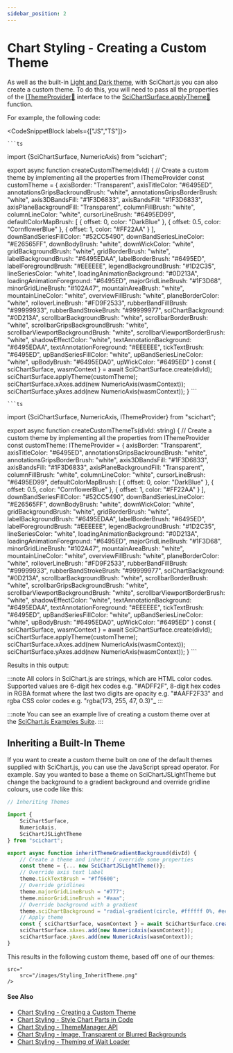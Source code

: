 ```yaml
---
sidebar_position: 2
---
```


# Chart Styling - Creating a Custom Theme

As well as the built-in [Light and Dark theme](/2d-charts/styling-and-theming/theme-manager-api/index.md), with SciChart.js you can also create a custom theme. To do this, you will need to pass all the properties of the [IThemeProvider:blue_book:](https://www.scichart.com/documentation/js/current/typedoc/interfaces/ithemeprovider.html) interface to the [SciChartSurface.applyTheme:blue_book:](https://www.scichart.com/documentation/js/current/typedoc/classes/scichartsurface.html#applytheme) function.

For example, the following code:

<CodeSnippetBlock labels={["JS","TS"]}>

    ```ts
import {SciChartSurface, NumericAxis} from "scichart";

export async function createCustomTheme(divId) {
    // Create a custom theme by implementing all the properties from IThemeProvider
    const customTheme = {
        axisBorder: "Transparent",
        axisTitleColor: "#6495ED",
        annotationsGripsBackroundBrush: "white",
        annotationsGripsBorderBrush: "white",
        axis3DBandsFill: "#1F3D6833",
        axisBandsFill: "#1F3D6833",
        axisPlaneBackgroundFill: "Transparent",
        columnFillBrush: "white",
        columnLineColor: "white",
        cursorLineBrush: "#6495ED99",
        defaultColorMapBrush: [
            { offset: 0, color: "DarkBlue" },
            { offset: 0.5, color: "CornflowerBlue" },
            { offset: 1, color: "#FF22AA" }
        ],
        downBandSeriesFillColor: "#52CC5490",
        downBandSeriesLineColor: "#E26565FF",
        downBodyBrush: "white",
        downWickColor: "white",
        gridBackgroundBrush: "white",
        gridBorderBrush: "white",
        labelBackgroundBrush: "#6495EDAA",
        labelBorderBrush: "#6495ED",
        labelForegroundBrush: "#EEEEEE",
        legendBackgroundBrush: "#1D2C35",
        lineSeriesColor: "white",
        loadingAnimationBackground: "#0D213A",
        loadingAnimationForeground: "#6495ED",
        majorGridLineBrush: "#1F3D68",
        minorGridLineBrush: "#102A47",
        mountainAreaBrush: "white",
        mountainLineColor: "white",
        overviewFillBrush: "white",
        planeBorderColor: "white",
        rolloverLineBrush: "#FD9F2533",
        rubberBandFillBrush: "#99999933",
        rubberBandStrokeBrush: "#99999977",
        sciChartBackground: "#0D213A",
        scrollbarBackgroundBrush: "white",
        scrollbarBorderBrush: "white",
        scrollbarGripsBackgroundBrush: "white",
        scrollbarViewportBackgroundBrush: "white",
        scrollbarViewportBorderBrush: "white",
        shadowEffectColor: "white",
        textAnnotationBackground: "#6495EDAA",
        textAnnotationForeground: "#EEEEEE",
        tickTextBrush: "#6495ED",
        upBandSeriesFillColor: "white",
        upBandSeriesLineColor: "white",
        upBodyBrush: "#6495EDA0",
        upWickColor: "#6495ED"
    }
    const { sciChartSurface, wasmContext } = await SciChartSurface.create(divId);
    sciChartSurface.applyTheme(customTheme);
    sciChartSurface.xAxes.add(new NumericAxis(wasmContext));
    sciChartSurface.yAxes.add(new NumericAxis(wasmContext));
}
    ```

    ```ts
import {SciChartSurface, NumericAxis, IThemeProvider} from "scichart";

export async function createCustomThemeTs(divId: string) {
    // Create a custom theme by implementing all the properties from IThemeProvider
    const customTheme: IThemeProvider = {
        axisBorder: "Transparent",
        axisTitleColor: "#6495ED",
        annotationsGripsBackroundBrush: "white",
        annotationsGripsBorderBrush: "white",
        axis3DBandsFill: "#1F3D6833",
        axisBandsFill: "#1F3D6833",
        axisPlaneBackgroundFill: "Transparent",
        columnFillBrush: "white",
        columnLineColor: "white",
        cursorLineBrush: "#6495ED99",
        defaultColorMapBrush: [
            { offset: 0, color: "DarkBlue" },
            { offset: 0.5, color: "CornflowerBlue" },
            { offset: 1, color: "#FF22AA" }
        ],
        downBandSeriesFillColor: "#52CC5490",
        downBandSeriesLineColor: "#E26565FF",
        downBodyBrush: "white",
        downWickColor: "white",
        gridBackgroundBrush: "white",
        gridBorderBrush: "white",
        labelBackgroundBrush: "#6495EDAA",
        labelBorderBrush: "#6495ED",
        labelForegroundBrush: "#EEEEEE",
        legendBackgroundBrush: "#1D2C35",
        lineSeriesColor: "white",
        loadingAnimationBackground: "#0D213A",
        loadingAnimationForeground: "#6495ED",
        majorGridLineBrush: "#1F3D68",
        minorGridLineBrush: "#102A47",
        mountainAreaBrush: "white",
        mountainLineColor: "white",
        overviewFillBrush: "white",
        planeBorderColor: "white",
        rolloverLineBrush: "#FD9F2533",
        rubberBandFillBrush: "#99999933",
        rubberBandStrokeBrush: "#99999977",
        sciChartBackground: "#0D213A",
        scrollbarBackgroundBrush: "white",
        scrollbarBorderBrush: "white",
        scrollbarGripsBackgroundBrush: "white",
        scrollbarViewportBackgroundBrush: "white",
        scrollbarViewportBorderBrush: "white",
        shadowEffectColor: "white",
        textAnnotationBackground: "#6495EDAA",
        textAnnotationForeground: "#EEEEEE",
        tickTextBrush: "#6495ED",
        upBandSeriesFillColor: "white",
        upBandSeriesLineColor: "white",
        upBodyBrush: "#6495EDA0",
        upWickColor: "#6495ED"
    }
    const { sciChartSurface, wasmContext } = await SciChartSurface.create(divId);
    sciChartSurface.applyTheme(customTheme);
    sciChartSurface.xAxes.add(new NumericAxis(wasmContext));
    sciChartSurface.yAxes.add(new NumericAxis(wasmContext));
}
    ```
 
</CodeSnippetBlock>
 


Results in this output:

<CenteredImageWrapper
    src="/images/Styling_CustomTheme.png"
/>

:::note
All colors in SciChart.js are strings, which are HTML color codes. Supported values are 6-digit hex codes e.g. "#ADFF2F", 8-digit hex codes in RGBA format where the last two digits are opacity e.g. "#AAFF2F33" and rgba CSS color codes e.g. "rgba(173, 255, 47, 0.3)"_
:::

:::note
You can see an example live of creating a custom theme over at the [SciChart.js Examples Suite](https://demo.scichart.com/javascript-chart-custom-themes).
:::

Inheriting a Built-In Theme 
----------------------------

If you want to create a custom theme built on one of the default themes supplied with SciChart.js, you can use the JavaScript spread operator. For example. Say you wanted to base a theme on SciChartJSLightTheme but change the background to a gradient background and override gridline colours, use code like this:

```ts
// Inheriting Themes

import {
    SciChartSurface,
    NumericAxis,
    SciChartJSLightTheme 
} from "scichart";

export async function inheritThemeGradientBackground(divId) {
    // Create a theme and inherit / override some properties
    const theme = {... new SciChartJSLightTheme()};
    // Override axis text label
    theme.tickTextBrush = "#ff6600";
    // Override gridlines
    theme.majorGridLineBrush = "#777";
    theme.minorGridLineBrush = "#aaa";
    // Override background with a gradient
    theme.sciChartBackground = "radial-gradient(circle, #ffffff 0%, #eeeeee 50%, #AAAAAA 100%)"
    // Apply theme
    const { sciChartSurface, wasmContext } = await SciChartSurface.create(divId,{ theme });
    sciChartSurface.xAxes.add(new NumericAxis(wasmContext));
    sciChartSurface.yAxes.add(new NumericAxis(wasmContext));
}
```

This results in the following custom theme, based off one of our themes:

    src="
        src="/images/Styling_InheritTheme.png"
    />

#### See Also

* [Chart Styling - Creating a Custom Theme](/2d-charts/styling-and-theming/creating-custom-theme/index.md)
* [Chart Styling - Style Chart Parts in Code](/2d-charts/styling-and-theming/style-chart-parts-in-code/index.md)
* [Chart Styling - ThemeManager API](/2d-charts/styling-and-theming/theme-manager-api/index.md)
* [Chart Styling - Image, Transparent or Blurred Backgrounds](/2d-charts/styling-and-theming/image-transparent-blurred-backgrounds/index.md)
* [Chart Styling - Theming of Wait Loader](/2d-charts/styling-and-theming/theming-of-wait-loader/index.md)

